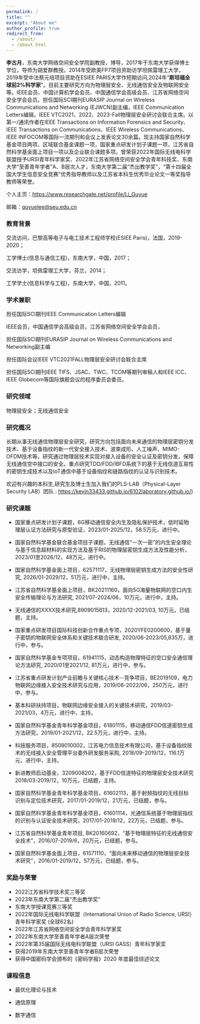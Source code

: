 ```yaml
---
permalink: /
title: ""
excerpt: "About me"
author_profile: true
redirect_from: 
  - /about/
  - /about.html
---
```

**李古月**，东南大学网络空间安全学院副教授，博导，2017年于东南大学获得博士学位，导师为胡爱群教授。2014年受欧美FP7项目资助访学坦佩雷理工大学，2019年受中法蔡元培项目资助在ESIEE PARIS大学作短期访问,2024年“**斯坦福全球前2%科学家**”。目前主要研究方向为物理层安全、无线通信安全及物联网安全等。IEEE会员、中国计算机学会会员、中国通信学会高级会员、江苏省网络空间安全学会会员。担任国际SCI期刊EURASIP Journal on Wireless Communications and Networking (EJWCN)副主编，IEEE Communication Letters编辑，IEEE VTC2021、2022、2023-Fall物理层安全研讨会联合主席。以第一/通讯作者在IEEE Transactions on Information Forensics and Security、IEEE Transactions on Communications、IEEE Wireless Communications、IEEE INFOCOM等国际一流期刊和会议上发表论文30余篇。现主持国家自然科学基金项目两项、区域联合基金课题一项，国家重点研发计划子课题一项，江苏省自然科学基金面上项目一项以及企业联合课题多项。曾荣获2022年国际无线电科学联盟授予URSI青年科学家奖、2022年江苏省网络空间安全学会青年科技奖、东南大学“至善青年学者”A、B层次人才，东南大学第二届“杰出教学奖”，“第十四届全国大学生信息安全竞赛”优秀指导教师以及江苏省本科生优秀毕业论文一等奖指导教师等荣誉。


个人主页：https://www.researchgate.net/profile/Li_Guyue

邮箱：guyuelee@seu.edu.cn

### 教育背景

交流访问，巴黎高等电子与电工技术工程师学校(ESIEE Paris)，法国，2019-2020；

工学博士(信息与通信工程)，东南大学，中国，2017；

交流访学，坦佩雷理工大学，芬兰，2014；

工学学士(信息科学与工程)，东南大学，中国，2011。

### 学术兼职
担任国际SCI期刊IEEE Communication Letters编辑

IEEE会员，中国通信学会高级会员，江苏省网络空间安全学会会员，

担任国际SCI期刊EURASIP Journal on Wireless Communications and Networking副主编

担任国际会议IEEE VTC2021FALL物理层安全研讨会联合主席

担任国际SCI期刊IEEE TIFS、JSAC、TWC、TCOM等期刊审稿人和IEEE ICC、IEEE Globecom等国际旗舰会议的程序委员会委员。

### 研究领域

物理层安全；无线通信安全

### 研究概况

长期从事无线通信物理层安全研究，研究方向包括面向未来通信的物理层密钥分发技术、基于设备指纹的新一代安全接入技术、波束成形、人工噪声、MIMO-OFDM技术等。研究通过物理层技术实现对接入设备的安全认证及密钥分发，保障无线通信空中接口的安全。重点研究TDD/FDD/IBFD系统下的基于无线信道互易性的密钥生成技术以及IoT通信中基于设备指纹和链路指纹的认证与识别技术。



欢迎有兴趣的本科生,研究生及博士生加入我们的PLS-LAB（Physical-Layer Security LAB）团队 : https://kevin33433.github.io/6102laboratory.github.io/)



### 研究课题

- 国家重点研发计划子课题，6G移动通信安全内生及隐私保护技术，低时延物理层认证方法研究与原型验证，2023/01-2025/12，58.5万元，进行中。	
- 国家自然科学基金联合基金项目子课题，无线通信“一次一密”的内生安全理论与基于信息超材料的实现方法及基于RIS的物理层密钥生成方法及性能分析，2023/01至2026/12，48万元，进行中。
- 国家自然科学基金面上项目，62571117，无线物理层密钥生成方法的安全性研究, 2026/01-2029/12，51万元，进行中，主持。
- 江苏省自然科学基金面上项目，BK20211160，面向5G海量物联网的空口内生安全传输理论与方法研究, 2021/07-2024/06，10万元，进行中，主持。

- 无线通信的XXXX技术研究,8909015613，2020/12-2021/03, 10万元，已结题，主持。

- 国家重点研发项目国际科技创新合作重点专项，2020YFE0200600，基于量子密钥的物联网安全体系和关键技术联合研发, 2020/06-2023/05,835万，进行中，参与。

- 国家自然科学基金专项项目，61941115，动态构造物理特征的空口安全通信理论方法研究, 2020/01至2021/12, 81万元，进行中，参与。 

- 江苏省重点研发计划产业前瞻与关键核心技术--竞争项目，BE2019109，电力物联网边缘接入安全技术研究与应用，2019/06-2022/06，250万元，进行中，参与。

- 基本科研扶持项目，物联网边缘安全接入的关键技术研究，2019/03-2021/03，4万元，进行中，主持。

- 国家自然科学基金青年科学基金项目，61801115，移动通信FDD信道密钥生成方法研究，2019/01-2021/12，22.5万元，进行中，主持。

- 科技服务项目，8509010002，江苏电力信息技术有限公司，基于设备指纹技术的无线接入安全管理平台委外研发服务采购, 2018/09-2019/12，116.1万元，进行中，主持。

- 新进教师启动基金，3209008202，基于FDD信道特征的物理层安全技术研究 2018/03-2019/12，10万元，已结题，主持。

- 国家自然科学基金青年科学基金项目，61602113，基于射频指纹的无线目标识别与定位技术研究，2017/01-2019/12，21万元，已结题，参与。

- 国家自然科学基金青年科学基金项目，61601114，光通信系统基于物理层指纹的识别与认证安全技术研究，2017/01-2019/12，22万元，已结题，参与。

- 江苏省自然科学基金青年项目, BK20160692，“基于物理层特征的无线通信安全技术”，2016/07-2019/6，20万元，已结题，参与。

- 国家自然科学基金面上项目，61571110，“面向未来移动通信的物理层安全技术研究”，2016/01-2019/12，57万元，已结题，参与。



### 奖励与荣誉
- 2022江苏省科学技术奖三等奖
- 2023年东南大学第二届“杰出教学奖”
- 东南大学授课竞赛三等奖
- 2022年国际无线电科学联盟（International Union of Radio Science, URSI）青年科学家奖 (全球62名)
- 2022年江苏省网络空间安全学会青年科学家奖
- 2022年东南大学至善青年学者A层次荣誉
- 2022年第35届国际无线电科学联盟（URSI GASS）青年科学家奖
- 获得2019年东南大学至善青年学者B层次荣誉
- 获得中国密码学会颁布的《密码学报》2020 年度最佳综述论文



### 课程信息

- 最优化理论与技术

- 通信原理

- 数字通信

